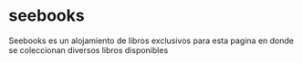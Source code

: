 # seebooks
Seebooks es un alojamiento de libros exclusivos para esta pagina en donde se coleccionan diversos libros disponibles
